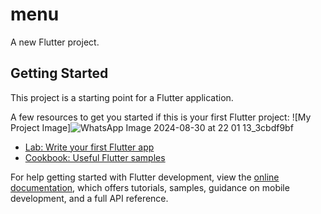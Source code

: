 # menu

A new Flutter project.

## Getting Started

This project is a starting point for a Flutter application.

A few resources to get you started if this is your first Flutter project:
![My Project Image]![WhatsApp Image 2024-08-30 at 22 01 13_3cbdf9bf](https://github.com/user-attachments/assets/d71e5bfe-6d94-42e0-8358-38b5301dd6e1)


- [Lab: Write your first Flutter app](https://docs.flutter.dev/get-started/codelab)
- [Cookbook: Useful Flutter samples](https://docs.flutter.dev/cookbook)

For help getting started with Flutter development, view the
[online documentation](https://docs.flutter.dev/), which offers tutorials,
samples, guidance on mobile development, and a full API reference.
